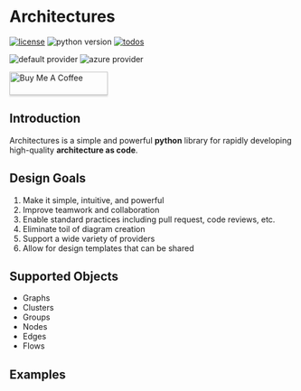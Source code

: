 # Architectures

[![license](https://img.shields.io/badge/license-MIT-blue.svg)](/LICENSE)
![python version](https://img.shields.io/badge/python-3.6%2C3.7%2C3.8-blue?logo=python)
[![todos](https://badgen.net/https/api.tickgit.com/badgen/github.com/mingrammer/diagrams?label=todos)](https://www.tickgit.com/browse?repo=github.com/jsoconno/architectures)

![default provider](https://img.shields.io/badge/provider-Default-orange?color=C70039)
![azure provider](https://img.shields.io/badge/provider-Azure-orange?logo=microsoft-azure&color=007FFF)

<a href="https://www.buymeacoffee.com/jsoconno" target="_blank"><img src="https://www.buymeacoffee.com/assets/img/custom_images/orange_img.png" alt="Buy Me A Coffee" style="height: 41px !important;width: 174px !important;box-shadow: 0px 3px 2px 0px rgba(190, 190, 190, 0.5) !important;" ></a>

## Introduction
Architectures is a simple and powerful **python** library for rapidly developing high-quality **architecture as code**.
## Design Goals
1. Make it simple, intuitive, and powerful
2. Improve teamwork and collaboration
3. Enable standard practices including pull request, code reviews, etc.
4. Eliminate toil of diagram creation
5. Support a wide variety of providers
6. Allow for design templates that can be shared

## Supported Objects
- Graphs
- Clusters
- Groups
- Nodes
- Edges
- Flows

## Examples

